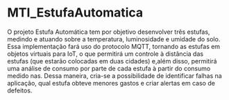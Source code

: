 # MTI_EstufaAutomatica
 O projeto Estufa Automática tem por objetivo desenvolver três estufas, medindo e atuando sobre a temperatura, luminosidade e umidade do solo. Essa implementação fará uso do protocolo MQTT, tornando as estufas em objetos virtuais para IoT, o que permitirá um controle à distância das estufas (que estarão colocadas em duas cidades) e,além disso, permitirá uma análise de consumo por parte de cada estufa à partir do consumo medido nas. Dessa maneira, cria-se a possibilidade de identificar falhas na aplicação, qual estufa obteve menores gastos e criar alertas em caso de defeitos.
